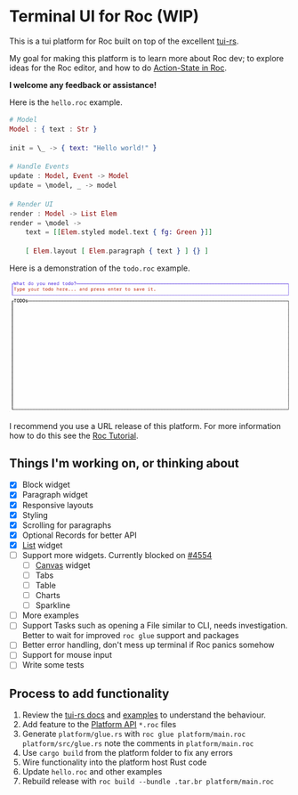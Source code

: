 
# Terminal UI for Roc (WIP)

This is a tui platform for Roc built on top of the excellent [tui-rs](https://docs.rs/tui/0.19.0/tui/).

My goal for making this platform is to learn more about Roc dev; to explore ideas for the Roc editor, and how to do [Action-State in Roc](https://docs.google.com/document/d/16qY4NGVOHu8mvInVD-ddTajZYSsFvFBvQON_hmyHGfo/edit#).

**I welcome any feedback or assistance!**

Here is the `hello.roc` example.

```elixir
# Model
Model : { text : Str }

init = \_ -> { text: "Hello world!" }

# Handle Events
update : Model, Event -> Model
update = \model, _ -> model

# Render UI
render : Model -> List Elem
render = \model -> 
    text = [[Elem.styled model.text { fg: Green }]]
    
    [ Elem.layout [ Elem.paragraph { text } ] {} ]
```

Here is a demonstration of the `todo.roc` example.

![](todo-example.gif)

I recommend you use a URL release of this platform. For more information how to do this see the [Roc Tutorial](https://www.roc-lang.org/tutorial#the-app-module-header).

## Things I'm working on, or thinking about
- [x] Block widget
- [x] Paragraph widget
- [x] Responsive layouts 
- [x] Styling
- [x] Scrolling for paragraphs
- [x] Optional Records for better API 
- [x] [List](https://docs.rs/tui/0.19.0/tui/widgets/struct.List.html) widget
- [ ] Support more widgets. Currently blocked on [#4554](https://github.com/roc-lang/roc/issues/4554)
  - [ ] [Canvas](https://docs.rs/tui/latest/tui/widgets/canvas/struct.Canvas.html#) widget  
  - [ ] Tabs
  - [ ] Table
  - [ ] Charts
  - [ ] Sparkline
- [ ] More examples
- [ ] Support Tasks such as opening a File similar to CLI, needs investigation. Better to wait for improved `roc glue` support and packages
- [ ] Better error handling, don't mess up terminal if Roc panics somehow
- [ ] Support for mouse input
- [ ] Write some tests

## Process to add functionality
1. Review the [tui-rs docs](https://docs.rs/tui/0.19.0/tui/) and [examples](https://github.com/fdehau/tui-rs/tree/master/examples) to understand the behaviour.
2. Add feature to the [Platform API](./platform/main.roc) `*.roc` files
3. Generate `platform/glue.rs` with `roc glue platform/main.roc platform/src/glue.rs` note the comments in `platform/main.roc`
4. Use `cargo build` from the platform folder to fix any errors
5. Wire functionality into the platform host Rust code 
6. Update `hello.roc` and other examples
7. Rebuild release with `roc build --bundle .tar.br platform/main.roc` 


